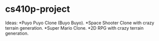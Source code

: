 # cs410p-project


Ideas:
*Puyo Puyo Clone (Buyo Buyo).
*Space Shooter Clone with crazy terrain generation.
*Super Mario Clone.
*2D RPG with crazy terrain generation.

